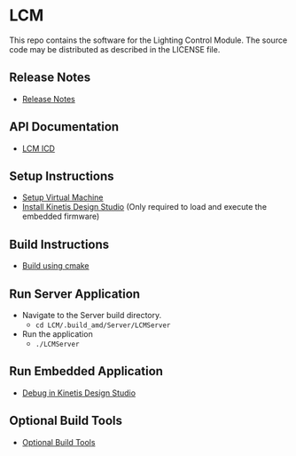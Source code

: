 LCM
========================

This repo contains the software for the Lighting Control Module.  The source code may be distributed as described in the LICENSE file.

Release Notes
---------------------------------
* [Release Notes](Doc/ReleaseNotes.md)

API Documentation
----------------------------------
* [LCM ICD](Doc/LCM_ICD.docx)

Setup Instructions
------------------------
* [Setup Virtual Machine](Doc/SetupVirtualMachine.md)
* [Install Kinetis Design Studio](Doc/InstallKDS.md) (Only required to load and execute the embedded firmware)

Build Instructions
------------------------
* [Build using cmake](Doc/BuildUsingCmake.md)

Run Server Application
------------------------
* Navigate to the Server build directory. 
    * <code>cd LCM/.build_amd/Server/LCMServer</code>
* Run the application
    * <code>./LCMServer</code>

Run Embedded Application
------------------------
* [Debug in Kinetis Design Studio](Doc/DebugInKDS.md)

Optional Build Tools
---------------------------------------
* [Optional Build Tools](Doc/Optional.md)
